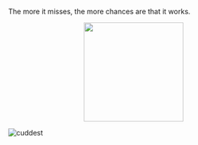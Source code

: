 <p>The more it misses, the more chances are that it works. </p> 

<div align="center">
  <img height="200" src="https://64.media.tumblr.com/4c13724d5f834faa707c0a89974fa453/5b4b74cf869facf0-2c/s1280x1920/02e04ebeb71dd3a5276f080b2e9302e552e2af93.png" />
</div>



<p><img align="left" src="https://github-readme-stats.vercel.app/api/top-langs?username=cuddest&show_icons=true&locale=en&layout=compact" alt="cuddest" /></p>



